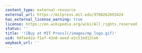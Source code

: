 ```yaml
---
content_type: external-resource
external_url: https://mitpress.mit.edu/9780262693424
has_external_license_warning: true
license: https://en.wikipedia.org/wiki/All_rights_reserved
status: ''
title: '![Buy at MIT Press](/images/mp_logo.gif)'
uid: 9dfae42a-f1af-42e8-aeed-e2c51ed12ce6
wayback_url: ''
---
```

